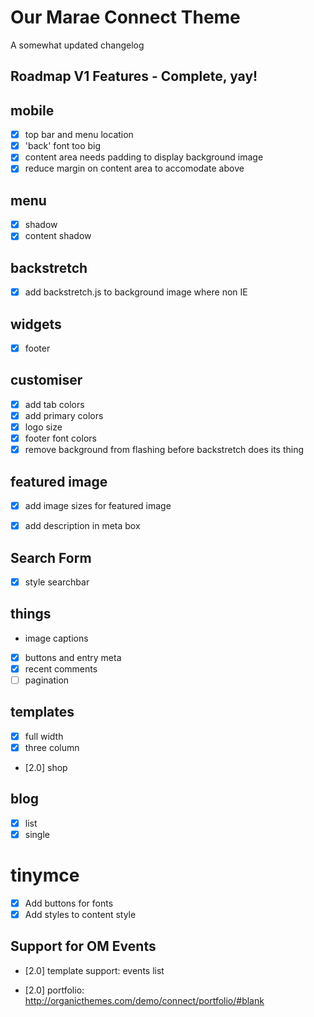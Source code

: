 Our Marae Connect Theme
========================

A somewhat updated changelog

## Roadmap V1 Features - Complete, yay!

## mobile

- [x] top bar and menu location
- [x] 'back' font too big
- [x] content area needs padding to display background image
- [x] reduce margin on content area to accomodate above

## menu

- [x] shadow
- [x] content shadow

## backstretch

- [x] add backstretch.js to background image where non IE

## widgets

- [x] footer

## customiser

- [x] add tab colors
- [x] add primary colors
- [x] logo size
- [x] footer font colors
- [x] remove background from flashing before backstretch does its thing

## featured image

- [x] add image sizes for featured image
- [x] add description in meta box


## Search Form
- [x] style searchbar

## things

- image captions
- [x] buttons and entry meta
- [x] recent comments
- [ ] pagination

## templates
- [x] full width
- [x] three column
- [2.0] shop

## blog
- [x] list
- [x] single

# tinymce
- [x] Add buttons for fonts
- [x] Add styles to content style

## Support for OM Events

- [2.0] template support: events list

- [2.0] portfolio: http://organicthemes.com/demo/connect/portfolio/#blank
